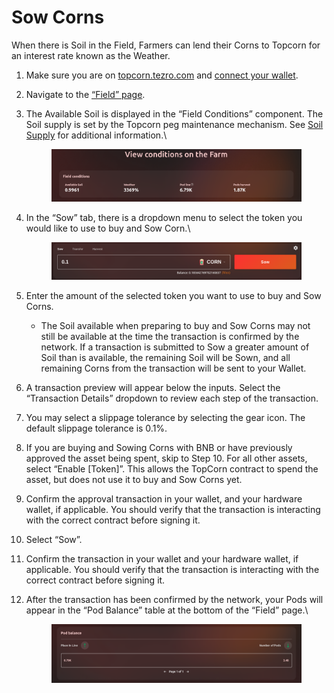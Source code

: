 # Sow Corns

When there is Soil in the Field, Farmers can lend their Corns to Topcorn for an interest rate known as the Weather.

1. Make sure you are on [topcorn.tezro.com](https://topcorn.tezro.com) and [connect your wallet](../getting-started/connect-to-topcorn.md).
2. Navigate to the [“Field” page](https://topcorn.tezro.com/field).
3.  The Available Soil is displayed in the “Field Conditions” component. The Soil supply is set by the Topcorn peg maintenance mechanism. See [Soil Supply](../../farm/field.md#soil) for additional information.\


    <figure><img src="../../.gitbook/assets/image (17).png" alt=""><figcaption></figcaption></figure>
4.  In the “Sow” tab, there is a dropdown menu to select the token you would like to use to buy and Sow Corn.\


    <figure><img src="../../.gitbook/assets/image (5).png" alt=""><figcaption></figcaption></figure>
5. Enter the amount of the selected token you want to use to buy and Sow Corns.
   * The Soil available when preparing to buy and Sow Corns may not still be available at the time the transaction is confirmed by the network. If a transaction is submitted to Sow a greater amount of Soil than is available, the remaining Soil will be Sown, and all remaining Corns from the transaction will be sent to your Wallet.
6. A transaction preview will appear below the inputs. Select the “Transaction Details” dropdown to review each step of the transaction.
7. You may select a slippage tolerance by selecting the gear icon. The default slippage tolerance is 0.1%.
8. If you are buying and Sowing Corns with BNB or have previously approved the asset being spent, skip to Step 10. For all other assets, select “Enable \[Token]”. This allows the TopCorn contract to spend the asset, but does not use it to buy and Sow Corns yet.
9. Confirm the approval transaction in your wallet, and your hardware wallet, if applicable. You should verify that the transaction is interacting with the correct contract before signing it.
10. Select “Sow”.
11. Confirm the transaction in your wallet and your hardware wallet, if applicable. You should verify that the transaction is interacting with the correct contract before signing it.
12. After the transaction has been confirmed by the network, your Pods will appear in the “Pod Balance” table at the bottom of the “Field” page.\


    <figure><img src="../../.gitbook/assets/image (20).png" alt=""><figcaption></figcaption></figure>
